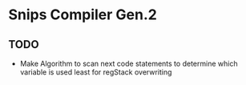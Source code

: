 # Snips Compiler Gen.2

## TODO
- Make Algorithm to scan next code statements to determine which variable is
used least for regStack overwriting